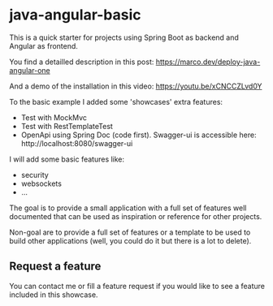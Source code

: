 # java-angular-basic

This is a quick starter for projects using Spring Boot as backend and Angular as frontend.

You find a detailled description in this post:
https://marco.dev/deploy-java-angular-one

And a demo of the installation in this video:
https://youtu.be/xCNCCZLvd0Y

To the basic example I added some 'showcases' extra features:
- Test with MockMvc
- Test with RestTemplateTest
- OpenApi using Spring Doc (code first). Swagger-ui is accessible here: http://localhost:8080/swagger-ui


I will add some basic features like:
- security
- websockets
- ...

The goal is to provide a small application with a full set of features well documented that can be used as inspiration or reference for other projects.

Non-goal are to provide a full set of features or a template to be used to build other applications (well, you could do it but there is a lot to delete).

## Request a feature
You can contact me or fill a feature request if you would like to see a feature included in this showcase.
